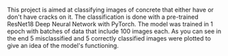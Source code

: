 This project is aimed at classifying images of concrete that either have or don't have cracks on it.
The classification is done with a pre-trained ResNet18 Deep Neural Network with PyTorch. The model was trained in 1 epoch with batches of data that include 100 images each.
As you can see in the end 5 misclassified and 5 correctly classified images were plotted to give an idea of the model's functioning.
